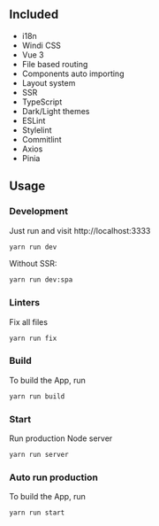 ## Included
- i18n
- Windi CSS
- Vue 3
- File based routing
- Components auto importing
- Layout system
- SSR
- TypeScript
- Dark/Light themes
- ESLint
- Stylelint
- Commitlint
- Axios
- Pinia

## Usage

### Development

Just run and visit http://localhost:3333

```bash
yarn run dev
```
Without SSR:

```bash
yarn run dev:spa
```

### Linters

Fix all files

```bash
yarn run fix
```

### Build

To build the App, run

```bash
yarn run build
```

### Start

Run production Node server

```bash
yarn run server
```

### Auto run production

To build the App, run

```bash
yarn run start
```
